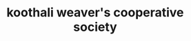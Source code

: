 ---
title: "koothali weaver's cooperative society"
url: /koothali/koothali-weavers-cooperative-society/
shop: Kleidung
---